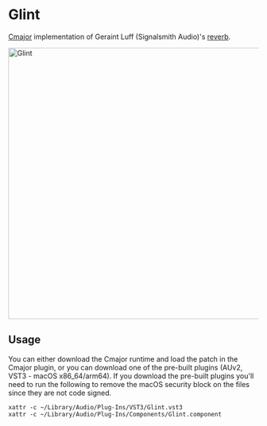 # Glint
[Cmajor](https://cmajor.dev) implementation of Geraint Luff (Signalsmith Audio)'s [reverb](https://signalsmith-audio.co.uk/writing/2021/lets-write-a-reverb/).

<img width="546" alt="Glint" src="https://github.com/user-attachments/assets/2f065736-fe0d-4d10-bb35-a58930b9c4b2" />

## Usage
You can either download the Cmajor runtime and load the patch in the Cmajor plugin, or you can download one of the
pre-built plugins (AUv2, VST3 - macOS x86_64/arm64). If you download the pre-built plugins you'll need to run the
following to remove the macOS security block on the files since they are not code signed.
```
xattr -c ~/Library/Audio/Plug-Ins/VST3/Glint.vst3
xattr -c ~/Library/Audio/Plug-Ins/Components/Glint.component
```
